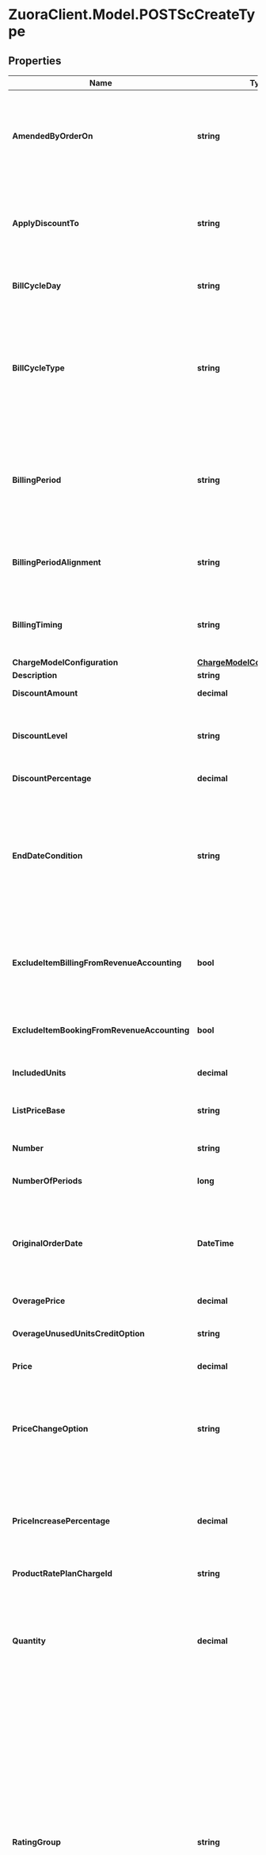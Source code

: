 # ZuoraClient.Model.POSTScCreateType

## Properties

Name | Type | Description | Notes
------------ | ------------- | ------------- | -------------
**AmendedByOrderOn** | **string** | The date when the rate plan charge is amended through an order or amendment. This field is to standardize the booking date information to increase audit ability and traceability of data between Zuora Billing and Zuora Revenue. It is mapped as the booking date for a sale order line in Zuora Revenue.  | [optional] 
**ApplyDiscountTo** | **string** | Specifies the type of charges that you want a specific discount to apply to.  Values:  * &#x60;ONETIME&#x60; * &#x60;RECURRING&#x60; * &#x60;USAGE&#x60; * &#x60;ONETIMERECURRING&#x60; * &#x60;ONETIMEUSAGE&#x60; * &#x60;RECURRINGUSAGE&#x60; * &#x60;ONETIMERECURRINGUSAGE&#x60;  | [optional] 
**BillCycleDay** | **string** | Sets the bill cycle day (BCD) for the charge. The BCD determines which day of the month the customer is billed.  Values: &#x60;1&#x60;-&#x60;31&#x60;  | [optional] 
**BillCycleType** | **string** | Specifies how to determine the billing day for the charge. When this field is set to &#x60;SpecificDayofMonth&#x60;, set the &#x60;BillCycleDay&#x60; field. When this field is set to &#x60;SpecificDayofWeek&#x60;, set the &#x60;weeklyBillCycleDay&#x60; field.  Values:  * &#x60;DefaultFromCustomer&#x60; * &#x60;SpecificDayofMonth&#x60; * &#x60;SubscriptionStartDay&#x60; * &#x60;ChargeTriggerDay&#x60; * &#x60;SpecificDayofWeek&#x60;  | [optional] 
**BillingPeriod** | **string** | Billing period for the charge. The start day of the billing period is also called the bill cycle day (BCD). Values:  * &#x60;Month&#x60; * &#x60;Quarter&#x60; * &#x60;Semi_Annual&#x60; * &#x60;Annual&#x60; * &#x60;Eighteen_Months&#x60; * &#x60;Two_Years&#x60; * &#x60;Three_Years&#x60; * &#x60;Five_Years&#x60; * &#x60;Specific_Months&#x60; * &#x60;Subscription_Term&#x60; * &#x60;Week&#x60; * &#x60;Specific_Weeks&#x60;  | [optional] 
**BillingPeriodAlignment** | **string** | Aligns charges within the same subscription if multiple charges begin on different dates.  Values:  * &#x60;AlignToCharge&#x60; * &#x60;AlignToSubscriptionStart&#x60; * &#x60;AlignToTermStart&#x60;  | [optional] 
**BillingTiming** | **string** | Billing timing for the charge for recurring charge types. Not avaliable for one time, usage, and discount charges.  Values:  * &#x60;IN_ADVANCE&#x60; (default) * &#x60;IN_ARREARS&#x60;  | [optional] 
**ChargeModelConfiguration** | [**ChargeModelConfigurationType**](ChargeModelConfigurationType.md) |  | [optional] 
**Description** | **string** | Description of the charge.  | [optional] 
**DiscountAmount** | **decimal** | Specifies the amount of fixed-amount discount.  | [optional] 
**DiscountLevel** | **string** | Specifies if the discount applies to the product rate plan only, the entire subscription, or to any activity in the account.  Values:  * &#x60;rateplan&#x60; * &#x60;subscription&#x60; * &#x60;account&#x60;  | [optional] 
**DiscountPercentage** | **decimal** | Percentage of discount for a percentage discount.   | [optional] 
**EndDateCondition** | **string** | Defines when the charge ends after the charge trigger date. If the subscription ends before the charge end date, the charge ends when the subscription ends. But if the subscription end date is subsequently changed through a Renewal, or Terms and Conditions amendment, the charge will end on the charge end date.  Values:  * &#x60;Subscription_End&#x60; * &#x60;Fixed_Period&#x60; * &#x60;Specific_End_Date&#x60; * &#x60;One_Time&#x60;  | [optional] 
**ExcludeItemBillingFromRevenueAccounting** | **bool** | The flag to exclude rate plan charge related invoice items, invoice item adjustments, credit memo items, and debit memo items from revenue accounting.  **Note**: This field is only available if you have the Billing - Revenue Integration feature enabled.  | [optional] [default to false]
**ExcludeItemBookingFromRevenueAccounting** | **bool** | The flag to exclude rate plan charges from revenue accounting.  **Note**: This field is only available if you have the Billing - Revenue Integration feature enabled.  | [optional] [default to false]
**IncludedUnits** | **decimal** | Specifies the number of units in the base set of units for this charge. Must be &gt;&#x3D;&#x60;0&#x60;.  | [optional] 
**ListPriceBase** | **string** | The list price base for the product rate plan charge.  Values:  * &#x60;Per_Billing_Period&#x60; * &#x60;Per_Month&#x60; * &#x60;Per_Week&#x60;  | [optional] 
**Number** | **string** | Unique number that identifies the charge. Max 50 characters. System-generated if not provided.  | [optional] 
**NumberOfPeriods** | **long** | Specifies the number of periods to use when calculating charges in an overage smoothing charge model.  | [optional] 
**OriginalOrderDate** | **DateTime** | The date when the rate plan charge is created through an order or amendment. This field is to standardize the booking date information to increase audit ability and traceability of data between Zuora Billing and Zuora Revenue. It is mapped as the booking date for a sale order line in Zuora Revenue.  | [optional] 
**OveragePrice** | **decimal** | Price for units over the allowed amount.  | [optional] 
**OverageUnusedUnitsCreditOption** | **string** | Determines whether to credit the customer with unused units of usage.  Values:  * &#x60;NoCredit&#x60; * &#x60;CreditBySpecificRate&#x60;  | [optional] 
**Price** | **decimal** | Price for units in the subscription rate plan.  | [optional] 
**PriceChangeOption** | **string** | Applies an automatic price change when a termed subscription is renewed. The Billing Admin setting **Enable Automatic Price Change When Subscriptions are Renewed?** must be set to Yes to use this field. Values:  * &#x60;NoChange&#x60; (default) * &#x60;SpecificPercentageValue&#x60; * &#x60;UseLatestProductCatalogPricing&#x60;  | [optional] 
**PriceIncreasePercentage** | **decimal** | Specifies the percentage to increase or decrease the price of a termed subscription&#39;s renewal. Required if you set the &#x60;PriceChangeOption&#x60; field to &#x60;SpecificPercentageValue&#x60;.   Value must be a decimal between &#x60;-100&#x60; and &#x60;100&#x60;.  | [optional] 
**ProductRatePlanChargeId** | **string** | ID of a product rate-plan charge for this subscription.  | 
**Quantity** | **decimal** | Number of units. Must be a decimal &gt;&#x3D;&#x60;0&#x60;.   When using &#x60;chargeOverrides&#x60; for creating subscriptions with recurring charge types, the &#x60;quantity&#x60; field must be populated when the charge model is \&quot;Tiered Pricing\&quot; or \&quot;Volume Pricing\&quot;. It is not required for \&quot;Flat Fee Pricing\&quot; charge model.  | [optional] 
**RatingGroup** | **string** | Specifies a rating group based on which usage records are rated.  Possible values:  - &#x60;ByBillingPeriod&#x60; (default): The rating is based on all the usages in a billing period. - &#x60;ByUsageStartDate&#x60;: The rating is based on all the usages on the same usage start date.  - &#x60;ByUsageRecord&#x60;: The rating is based on each usage record. - &#x60;ByUsageUpload&#x60;: The rating is based on all the  usages in a uploaded usage file (&#x60;.xls&#x60; or &#x60;.csv&#x60;). - &#x60;ByGroupId&#x60;: The rating is based on all the usages in a custom group.  **Note:**  - The &#x60;ByBillingPeriod&#x60; value can be applied for all charge models.  - The &#x60;ByUsageStartDate&#x60;, &#x60;ByUsageRecord&#x60;, and &#x60;ByUsageUpload&#x60; values can only be applied for per unit, volume pricing, and tiered pricing charge models.  - The &#x60;ByGroupId&#x60; value is only available if you have the Active Rating feature enabled. - Use this field only for Usage charges. One-Time Charges and Recurring Charges return &#x60;NULL&#x60;.  | [optional] 
**SpecificBillingPeriod** | **long** | Specifies the number of month or week for the charges billing period. Required if you set the value of the &#x60;billingPeriod&#x60; field to &#x60;Specific_Months&#x60; or &#x60;Specific_Weeks&#x60;.  | [optional] 
**SpecificEndDate** | **DateTime** | Defines when the charge ends after the charge trigger date.  **note:**  * This field is only applicable when the &#x60;endDateCondition&#x60; field is set to &#x60;Specific_End_Date&#x60;.  * If the subscription ends before the specific end date, the charge ends when the subscription ends. But if the subscription end date is subsequently changed through a Renewal, or Terms and Conditions amendment, the charge will end on the specific end date.  | [optional] 
**Tiers** | [**List&lt;POSTTierType&gt;**](POSTTierType.md) | Container for Volume, Tiered, or Tiered with Overage charge models. Supports the following charge types:  * One-time * Recurring * Usage-based  | [optional] 
**TriggerDate** | **DateTime** | Specifies when to start billing the customer for the charge. Required if the &#x60;triggerEvent&#x60; field is set to &#x60;USD&#x60;.  | [optional] 
**TriggerEvent** | **string** | Specifies when to start billing the customer for the charge.  Values:  * &#x60;UCE&#x60; * &#x60;USA&#x60; * &#x60;UCA&#x60; * &#x60;USD&#x60;  | [optional] 
**UnusedUnitsCreditRates** | **decimal** | Specifies the rate to credit a customer for unused units of usage. This field applies only for overage charge models when the &#x60;OverageUnusedUnitsCreditOption&#x60; field is set to &#x60;CreditBySpecificRate&#x60;.  | [optional] 
**UpToPeriods** | **long** | Specifies the length of the period during which the charge is active. If this period ends before the subscription ends, the charge ends when this period ends.  **Note:** You must use this field together with the &#x60;upToPeriodsType&#x60; field to specify the time period.  * This field is applicable only when the &#x60;endDateCondition&#x60; field is set to &#x60;Fixed_Period&#x60;.  * If the subscription end date is subsequently changed through a Renewal, or Terms and Conditions amendment, the charge end date will change accordingly up to the original period end.  | [optional] 
**UpToPeriodsType** | **string** |  The period type used to define when the charge ends.   Values:  * &#x60;Billing_Periods&#x60; * &#x60;Days&#x60; * &#x60;Weeks&#x60; * &#x60;Months&#x60; * &#x60;Years&#x60;  You must use this field together with the &#x60;upToPeriods&#x60; field to specify the time period.  This field is applicable only when the &#x60;endDateCondition&#x60; field is set to &#x60;Fixed_Period&#x60;.   | [optional] 
**WeeklyBillCycleDay** | **string** | Specifies which day of the week is the bill cycle day (BCD) for the charge.   Values:  * &#x60;Sunday&#x60; * &#x60;Monday&#x60; * &#x60;Tuesday&#x60; * &#x60;Wednesday&#x60; * &#x60;Thursday&#x60; * &#x60;Friday&#x60; * &#x60;Saturday&#x60;  | [optional] 

[[Back to Model list]](../README.md#documentation-for-models) [[Back to API list]](../README.md#documentation-for-api-endpoints) [[Back to README]](../README.md)

